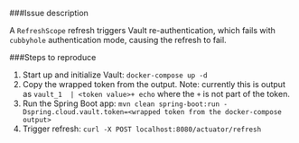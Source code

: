 ###Issue description

A `RefreshScope` refresh triggers Vault re-authentication, which fails with 
`cubbyhole` authentication mode, causing the refresh to fail.

###Steps to reproduce

1. Start up and initialize Vault: `docker-compose up -d`
1. Copy the wrapped token from the output. Note: currently this is output as `vault_1  | <token value>+ echo` where the `+` is not part of the token. 
1. Run the Spring Boot app: `mvn clean spring-boot:run -Dspring.cloud.vault.token=<wrapped token from the docker-compose output>`
1. Trigger refresh: `curl -X POST localhost:8080/actuator/refresh`
